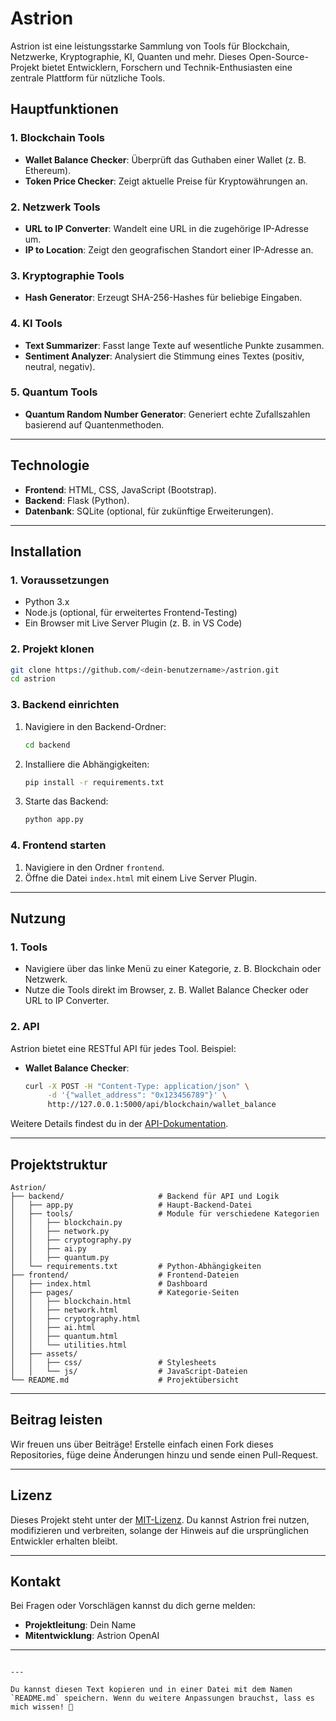 # Astrion

Astrion ist eine leistungsstarke Sammlung von Tools für Blockchain, Netzwerke, Kryptographie, KI, Quanten und mehr. Dieses Open-Source-Projekt bietet Entwicklern, Forschern und Technik-Enthusiasten eine zentrale Plattform für nützliche Tools.

## **Hauptfunktionen**

### **1. Blockchain Tools**
- **Wallet Balance Checker**: Überprüft das Guthaben einer Wallet (z. B. Ethereum).
- **Token Price Checker**: Zeigt aktuelle Preise für Kryptowährungen an.

### **2. Netzwerk Tools**
- **URL to IP Converter**: Wandelt eine URL in die zugehörige IP-Adresse um.
- **IP to Location**: Zeigt den geografischen Standort einer IP-Adresse an.

### **3. Kryptographie Tools**
- **Hash Generator**: Erzeugt SHA-256-Hashes für beliebige Eingaben.

### **4. KI Tools**
- **Text Summarizer**: Fasst lange Texte auf wesentliche Punkte zusammen.
- **Sentiment Analyzer**: Analysiert die Stimmung eines Textes (positiv, neutral, negativ).

### **5. Quantum Tools**
- **Quantum Random Number Generator**: Generiert echte Zufallszahlen basierend auf Quantenmethoden.

---

## **Technologie**

- **Frontend**: HTML, CSS, JavaScript (Bootstrap).
- **Backend**: Flask (Python).
- **Datenbank**: SQLite (optional, für zukünftige Erweiterungen).

---

## **Installation**

### **1. Voraussetzungen**
- Python 3.x
- Node.js (optional, für erweitertes Frontend-Testing)
- Ein Browser mit Live Server Plugin (z. B. in VS Code)

### **2. Projekt klonen**
```bash
git clone https://github.com/<dein-benutzername>/astrion.git
cd astrion
```

### **3. Backend einrichten**
1. Navigiere in den Backend-Ordner:
   ```bash
   cd backend
   ```
2. Installiere die Abhängigkeiten:
   ```bash
   pip install -r requirements.txt
   ```
3. Starte das Backend:
   ```bash
   python app.py
   ```

### **4. Frontend starten**
1. Navigiere in den Ordner `frontend`.
2. Öffne die Datei `index.html` mit einem Live Server Plugin.

---

## **Nutzung**

### **1. Tools**
- Navigiere über das linke Menü zu einer Kategorie, z. B. Blockchain oder Netzwerk.
- Nutze die Tools direkt im Browser, z. B. Wallet Balance Checker oder URL to IP Converter.

### **2. API**
Astrion bietet eine RESTful API für jedes Tool. Beispiel:
- **Wallet Balance Checker**:
  ```bash
  curl -X POST -H "Content-Type: application/json" \
       -d '{"wallet_address": "0x123456789"}' \
       http://127.0.0.1:5000/api/blockchain/wallet_balance
  ```
Weitere Details findest du in der [API-Dokumentation](./API_REFERENCE.md).

---

## **Projektstruktur**

```plaintext
Astrion/
├── backend/                     # Backend für API und Logik
│   ├── app.py                   # Haupt-Backend-Datei
│   ├── tools/                   # Module für verschiedene Kategorien
│   │   ├── blockchain.py
│   │   ├── network.py
│   │   ├── cryptography.py
│   │   ├── ai.py
│   │   ├── quantum.py
│   └── requirements.txt         # Python-Abhängigkeiten
├── frontend/                    # Frontend-Dateien
│   ├── index.html               # Dashboard
│   ├── pages/                   # Kategorie-Seiten
│   │   ├── blockchain.html
│   │   ├── network.html
│   │   ├── cryptography.html
│   │   ├── ai.html
│   │   ├── quantum.html
│   │   └── utilities.html
│   ├── assets/
│   │   ├── css/                 # Stylesheets
│   │   └── js/                  # JavaScript-Dateien
└── README.md                    # Projektübersicht
```

---

## **Beitrag leisten**

Wir freuen uns über Beiträge! Erstelle einfach einen Fork dieses Repositories, füge deine Änderungen hinzu und sende einen Pull-Request. 

---

## **Lizenz**

Dieses Projekt steht unter der [MIT-Lizenz](./LICENSE.md). Du kannst Astrion frei nutzen, modifizieren und verbreiten, solange der Hinweis auf die ursprünglichen Entwickler erhalten bleibt.

---

## **Kontakt**

Bei Fragen oder Vorschlägen kannst du dich gerne melden:
- **Projektleitung**: Dein Name
- **Mitentwicklung**: Astrion OpenAI

---
```

---

Du kannst diesen Text kopieren und in einer Datei mit dem Namen `README.md` speichern. Wenn du weitere Anpassungen brauchst, lass es mich wissen! 🚀